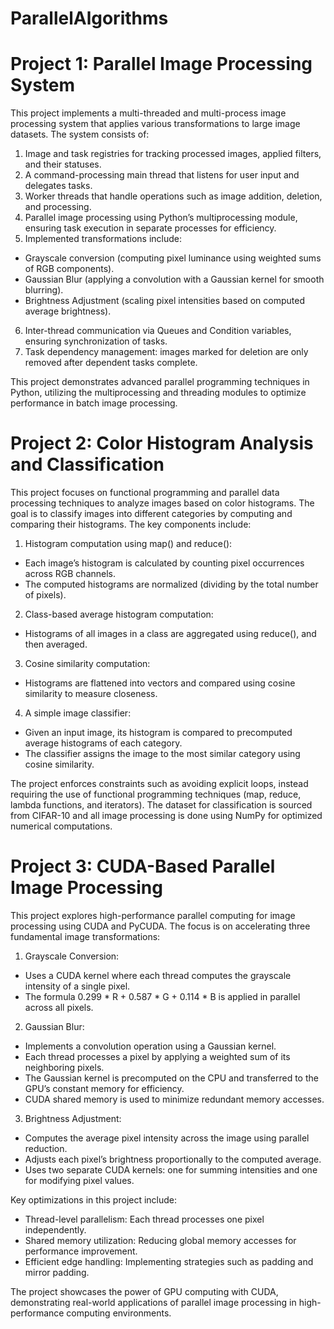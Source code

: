# ParallelAlgorithms

# Project 1: Parallel Image Processing System

This project implements a multi-threaded and multi-process image processing system that applies various transformations to large image datasets. The system consists of:

1) Image and task registries for tracking processed images, applied filters, and their statuses.
2) A command-processing main thread that listens for user input and delegates tasks.
3) Worker threads that handle operations such as image addition, deletion, and processing.
4) Parallel image processing using Python’s multiprocessing module, ensuring task execution in separate processes for efficiency.
5) Implemented transformations include:
 - Grayscale conversion (computing pixel luminance using weighted sums of RGB components).
 - Gaussian Blur (applying a convolution with a Gaussian kernel for smooth blurring).
 - Brightness Adjustment (scaling pixel intensities based on computed average brightness).
6) Inter-thread communication via Queues and Condition variables, ensuring synchronization of tasks.
7) Task dependency management: images marked for deletion are only removed after dependent tasks complete.

This project demonstrates advanced parallel programming techniques in Python, utilizing the multiprocessing and threading modules to optimize performance in batch image processing.

# Project 2: Color Histogram Analysis and Classification

This project focuses on functional programming and parallel data processing techniques to analyze images based on color histograms. The goal is to classify images into different categories by computing and comparing their histograms. The key components include:

1) Histogram computation using map() and reduce():
 - Each image’s histogram is calculated by counting pixel occurrences across RGB channels.
 - The computed histograms are normalized (dividing by the total number of pixels).
2) Class-based average histogram computation:
 - Histograms of all images in a class are aggregated using reduce(), and then averaged.
3) Cosine similarity computation:
 - Histograms are flattened into vectors and compared using cosine similarity to measure closeness.
4) A simple image classifier:
 - Given an input image, its histogram is compared to precomputed average histograms of each category.
 - The classifier assigns the image to the most similar category using cosine similarity.

The project enforces constraints such as avoiding explicit loops, instead requiring the use of functional programming techniques (map, reduce, lambda functions, and iterators). The dataset for classification is sourced from CIFAR-10 and all image processing is done using NumPy for optimized numerical computations.

# Project 3: CUDA-Based Parallel Image Processing

This project explores high-performance parallel computing for image processing using CUDA and PyCUDA. The focus is on accelerating three fundamental image transformations:

1) Grayscale Conversion:
 - Uses a CUDA kernel where each thread computes the grayscale intensity of a single pixel.
 - The formula 0.299 * R + 0.587 * G + 0.114 * B is applied in parallel across all pixels.
2) Gaussian Blur:
 - Implements a convolution operation using a Gaussian kernel.
 - Each thread processes a pixel by applying a weighted sum of its neighboring pixels.
 - The Gaussian kernel is precomputed on the CPU and transferred to the GPU’s constant memory for efficiency.
 - CUDA shared memory is used to minimize redundant memory accesses.
3) Brightness Adjustment:
 - Computes the average pixel intensity across the image using parallel reduction.
 - Adjusts each pixel’s brightness proportionally to the computed average.
 - Uses two separate CUDA kernels: one for summing intensities and one for modifying pixel values.

Key optimizations in this project include:
 - Thread-level parallelism: Each thread processes one pixel independently.
 - Shared memory utilization: Reducing global memory accesses for performance improvement.
 - Efficient edge handling: Implementing strategies such as padding and mirror padding.

The project showcases the power of GPU computing with CUDA, demonstrating real-world applications of parallel image processing in high-performance computing environments.
